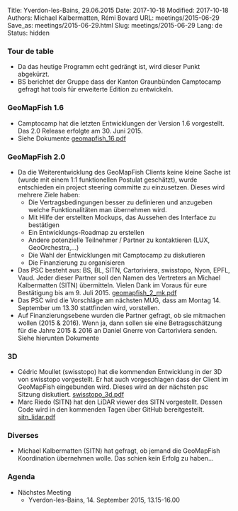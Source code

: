 Title: Yverdon-les-Bains, 29.06.2015
Date: 2017-10-18
Modified: 2017-10-18
Authors: Michael Kalbermatten, Rémi Bovard
URL: meetings/2015-06-29
Save_as: meetings/2015-06-29.html
Slug: meetings/2015-06-29
Lang: de
Status: hidden

### Tour de table

* Da das heutige Programm echt gedrängt ist, wird dieser Punkt abgekürzt.
* BS berichtet der Gruppe dass der Kanton Graunbünden Camptocamp gefragt hat tools für erweiterte Edition zu entwickeln.

### GeoMapFish 1.6

* Camptocamp hat die letzten Entwicklungen der Version 1.6 vorgestellt. Das 2.0 Release erfolgte am 30. Juni 2015.
* Siehe Dokumente [geomapfish_16.pdf]({filename}/documents/meetings/2015-06-29/geomapfish_16.pdf)

### GeoMapFish 2.0

* Da die Weiterentwicklung des GeoMapFish Clients keine kleine Sache ist (wurde mit einem 1:1 funktionellen Postulat geschätzt), wurde entschieden ein project steering committe zu einzusetzen. Dieses wird mehrere Ziele haben:
    * Die Vertragsbedingungen besser zu definieren und anzugeben welche Funktionalitäten man übernehmen wird.
    * Mit Hilfe der erstellten Mockups, das Aussehen des Interface zu bestätigen
    * Ein Entwicklungs-Roadmap zu erstellen
    * Andere potenzielle Teilnehmer / Partner zu kontaktieren (LUX, GeoOrchestra,…)
    * Die Wahl der Entwicklungen mit Camptocamp zu diskutieren
    * Die Finanzierung zu organisieren
* Das PSC besteht aus: BS, BL, SITN, Cartoriviera, swisstopo, Nyon, EPFL, Vaud. Jeder dieser Partner soll den Namen des Vertreters an Michael Kalbermatten (SITN) übermitteln. Vielen Dank im Voraus für eure Bestätigung bis am 9. Juli 2015. [geomapfish_2_mk.pdf]({filename}/documents/meetings/2015-06-29/geomapfish_2_mk.pdf)
* Das PSC wird die Vorschläge am nächsten MUG, dass am Montag 14. September um 13.30 stattfinden wird, vorstellen.
* Auf Finanzierungsebene wurden die Partner gefragt, ob sie mitmachen wollen (2015 & 2016). Wenn ja, dann sollen sie eine Betragsschätzung für die Jahre 2015 & 2016 an Daniel Gnerre von Cartoriviera senden. Siehe hierunten Dokumente

### 3D

* Cédric Moullet (swisstopo) hat die kommenden Entwicklung in der 3D von swisstopo vorgestellt. Er hat auch vorgeschlagen dass der Client im GeoMapFish eingebunden wird. Dieses wird an der nächsten psc Sitzung diskutiert. [swisstopo_3d.pdf]({filename}/documents/meetings/2015-06-29/swisstopo_3d.pdf)
* Marc Riedo (SITN) hat den LiDAR viewer des SITN vorgestellt. Dessen Code wird in den kommenden Tagen über GitHub bereitgestellt. [sitn_lidar.pdf]({filename}/documents/meetings/2015-06-29/sitn_lidar.pdf)

### Diverses

* Michael Kalbermatten (SITN) hat gefragt, ob jemand die GeoMapFish Koordination übernehmen wolle. Das schien kein Erfolg zu haben…

### Agenda

* Nächstes Meeting
    * Yverdon-les-Bains, 14. September 2015, 13.15-16.00
